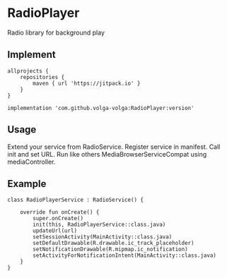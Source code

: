 # RadioPlayer
Radio library for background play

## Implement

```
allprojects {
    repositories {
        maven { url 'https://jitpack.io' }
    }
}

implementation 'com.github.volga-volga:RadioPlayer:version'
```

## Usage

Extend your service from RadioService. Register service in manifest. Call init and set URL.
Run like others MediaBrowserServiceCompat using mediaController.

## Example

```
class RadioPlayerService : RadioService() {

    override fun onCreate() {
        super.onCreate()
        init(this, RadioPlayerService::class.java)
        updateUrl(url)
        setSessionActivity(MainActivity::class.java)
        setDefaultDrawable(R.drawable.ic_track_placeholder)
        setNotificationDrawable(R.mipmap.ic_notification)
        setActivityForNotificationIntent(MainActivity::class.java)
    }
}
```

